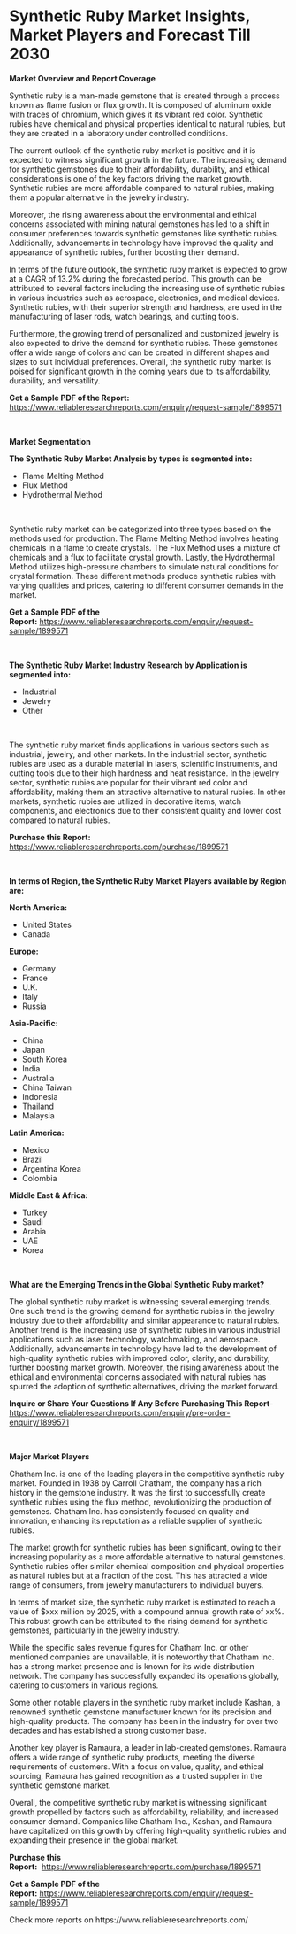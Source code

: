 <p><h1>Synthetic Ruby Market Insights, Market Players and Forecast Till 2030</h1></p><p><strong>Market Overview and Report Coverage</strong></p>
<p><p>Synthetic ruby is a man-made gemstone that is created through a process known as flame fusion or flux growth. It is composed of aluminum oxide with traces of chromium, which gives it its vibrant red color. Synthetic rubies have chemical and physical properties identical to natural rubies, but they are created in a laboratory under controlled conditions.</p><p>The current outlook of the synthetic ruby market is positive and it is expected to witness significant growth in the future. The increasing demand for synthetic gemstones due to their affordability, durability, and ethical considerations is one of the key factors driving the market growth. Synthetic rubies are more affordable compared to natural rubies, making them a popular alternative in the jewelry industry.</p><p>Moreover, the rising awareness about the environmental and ethical concerns associated with mining natural gemstones has led to a shift in consumer preferences towards synthetic gemstones like synthetic rubies. Additionally, advancements in technology have improved the quality and appearance of synthetic rubies, further boosting their demand.</p><p>In terms of the future outlook, the synthetic ruby market is expected to grow at a CAGR of 13.2% during the forecasted period. This growth can be attributed to several factors including the increasing use of synthetic rubies in various industries such as aerospace, electronics, and medical devices. Synthetic rubies, with their superior strength and hardness, are used in the manufacturing of laser rods, watch bearings, and cutting tools.</p><p>Furthermore, the growing trend of personalized and customized jewelry is also expected to drive the demand for synthetic rubies. These gemstones offer a wide range of colors and can be created in different shapes and sizes to suit individual preferences. Overall, the synthetic ruby market is poised for significant growth in the coming years due to its affordability, durability, and versatility.</p></p>
<p><strong>Get a Sample PDF of the Report:</strong> <a href="https://www.reliableresearchreports.com/enquiry/request-sample/1899571">https://www.reliableresearchreports.com/enquiry/request-sample/1899571</a></p>
<p>&nbsp;</p>
<p><strong>Market Segmentation</strong></p>
<p><strong>The Synthetic Ruby Market Analysis by types is segmented into:</strong></p>
<p><ul><li>Flame Melting Method</li><li>Flux Method</li><li>Hydrothermal Method</li></ul></p>
<p>&nbsp;</p>
<p><p>Synthetic ruby market can be categorized into three types based on the methods used for production. The Flame Melting Method involves heating chemicals in a flame to create crystals. The Flux Method uses a mixture of chemicals and a flux to facilitate crystal growth. Lastly, the Hydrothermal Method utilizes high-pressure chambers to simulate natural conditions for crystal formation. These different methods produce synthetic rubies with varying qualities and prices, catering to different consumer demands in the market.</p></p>
<p><strong>Get a Sample PDF of the Report:</strong>&nbsp;<a href="https://www.reliableresearchreports.com/enquiry/request-sample/1899571">https://www.reliableresearchreports.com/enquiry/request-sample/1899571</a></p>
<p>&nbsp;</p>
<p><strong>The Synthetic Ruby Market Industry Research by Application is segmented into:</strong></p>
<p><ul><li>Industrial</li><li>Jewelry</li><li>Other</li></ul></p>
<p>&nbsp;</p>
<p><p>The synthetic ruby market finds applications in various sectors such as industrial, jewelry, and other markets. In the industrial sector, synthetic rubies are used as a durable material in lasers, scientific instruments, and cutting tools due to their high hardness and heat resistance. In the jewelry sector, synthetic rubies are popular for their vibrant red color and affordability, making them an attractive alternative to natural rubies. In other markets, synthetic rubies are utilized in decorative items, watch components, and electronics due to their consistent quality and lower cost compared to natural rubies.</p></p>
<p><strong>Purchase this Report:</strong>&nbsp; <a href="https://www.reliableresearchreports.com/purchase/1899571">https://www.reliableresearchreports.com/purchase/1899571</a></p>
<p>&nbsp;</p>
<p><strong>In terms of Region, the Synthetic Ruby Market Players available by Region are:</strong></p>
<p>
    <p> <strong> North America: </strong>
        <ul>
            <li>United States</li>
            <li>Canada</li>
        </ul>
        </p> 
    <p> <strong> Europe: </strong>
        <ul>
            <li>Germany</li>
            <li>France</li>
            <li>U.K.</li>
            <li>Italy</li>
            <li>Russia</li>
        </ul>
        </p> 
    <p> <strong> Asia-Pacific: </strong>
        <ul>
            <li>China</li>
            <li>Japan</li>
            <li>South Korea</li>
            <li>India</li>
            <li>Australia</li>
            <li>China Taiwan</li>
            <li>Indonesia</li>
            <li>Thailand</li>
            <li>Malaysia</li>
        </ul>
        </p> 
    <p> <strong> Latin America: </strong>
        <ul>
            <li>Mexico</li>
            <li>Brazil</li>
            <li>Argentina Korea</li>
            <li>Colombia</li>
        </ul>
        </p> 
    <p> <strong> Middle East & Africa: </strong>
        <ul>
            <li>Turkey</li>
            <li>Saudi</li>
            <li>Arabia</li>
            <li>UAE</li>
            <li>Korea</li>
        </ul>
    </p>
    </p>
<p>&nbsp;</p>
<p><strong>What are the Emerging Trends in the Global Synthetic Ruby market?</strong></p>
<p><p>The global synthetic ruby market is witnessing several emerging trends. One such trend is the growing demand for synthetic rubies in the jewelry industry due to their affordability and similar appearance to natural rubies. Another trend is the increasing use of synthetic rubies in various industrial applications such as laser technology, watchmaking, and aerospace. Additionally, advancements in technology have led to the development of high-quality synthetic rubies with improved color, clarity, and durability, further boosting market growth. Moreover, the rising awareness about the ethical and environmental concerns associated with natural rubies has spurred the adoption of synthetic alternatives, driving the market forward.</p></p>
<p><strong>Inquire or Share Your Questions If Any Before Purchasing This Report</strong>- <a href="https://www.reliableresearchreports.com/enquiry/pre-order-enquiry/1899571">https://www.reliableresearchreports.com/enquiry/pre-order-enquiry/1899571</a></p>
<p>&nbsp;</p>
<p><strong>Major Market Players</strong></p>
<p><p>Chatham Inc. is one of the leading players in the competitive synthetic ruby market. Founded in 1938 by Carroll Chatham, the company has a rich history in the gemstone industry. It was the first to successfully create synthetic rubies using the flux method, revolutionizing the production of gemstones. Chatham Inc. has consistently focused on quality and innovation, enhancing its reputation as a reliable supplier of synthetic rubies.</p><p>The market growth for synthetic rubies has been significant, owing to their increasing popularity as a more affordable alternative to natural gemstones. Synthetic rubies offer similar chemical composition and physical properties as natural rubies but at a fraction of the cost. This has attracted a wide range of consumers, from jewelry manufacturers to individual buyers.</p><p>In terms of market size, the synthetic ruby market is estimated to reach a value of $xxx million by 2025, with a compound annual growth rate of xx%. This robust growth can be attributed to the rising demand for synthetic gemstones, particularly in the jewelry industry.</p><p>While the specific sales revenue figures for Chatham Inc. or other mentioned companies are unavailable, it is noteworthy that Chatham Inc. has a strong market presence and is known for its wide distribution network. The company has successfully expanded its operations globally, catering to customers in various regions.</p><p>Some other notable players in the synthetic ruby market include Kashan, a renowned synthetic gemstone manufacturer known for its precision and high-quality products. The company has been in the industry for over two decades and has established a strong customer base.</p><p>Another key player is Ramaura, a leader in lab-created gemstones. Ramaura offers a wide range of synthetic ruby products, meeting the diverse requirements of customers. With a focus on value, quality, and ethical sourcing, Ramaura has gained recognition as a trusted supplier in the synthetic gemstone market.</p><p>Overall, the competitive synthetic ruby market is witnessing significant growth propelled by factors such as affordability, reliability, and increased consumer demand. Companies like Chatham Inc., Kashan, and Ramaura have capitalized on this growth by offering high-quality synthetic rubies and expanding their presence in the global market.</p></p>
<p><strong>Purchase this Report:</strong>&nbsp;&nbsp;<a href="https://www.reliableresearchreports.com/purchase/1899571">https://www.reliableresearchreports.com/purchase/1899571</a></p>
<p></p>
<p><strong>Get a Sample PDF of the Report:</strong>&nbsp;<a href="https://www.reliableresearchreports.com/enquiry/request-sample/1899571">https://www.reliableresearchreports.com/enquiry/request-sample/1899571</a></p>
<p>Check more reports on https://www.reliableresearchreports.com/</p>